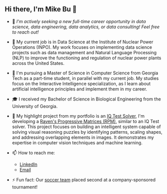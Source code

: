 ## Hi there, I'm Mike Bu 👋

- 🔭 *I'm actively seeking a new full-time career opportunity in data science, data engineering, data analytics, or data consulting! Feel free to reach out!*

- 💼 My current job is in Data Science at the Institute of Nuclear Power Operations (INPO). My work focuses on implementing data science projects such as data management and Natural Language Processing (NLP) to improve the functioning and regulation of nuclear power plants across the United States.

- 📖 I'm pursuing a Master of Science in Computer Science from Georgia Tech as a part-time student, in parallel with my current job. My studies focus on the Interactive Intelligence specialization, as I learn about artificial intelligence principles and implement them in my career.

- 🎓 I received my Bachelor of Science in Biological Engineering from the University of Georgia.

- 🌱 My highlight project from my portfolio is an [IQ Test Solver](https://www.github.com/mikezbu/Computer_Vision), I'm developing a [Raven's Progressive Matrices (RPM)](https://en.wikipedia.org/wiki/Raven%27s_Progressive_Matrices), similar to an IQ Test solver. This project focuses on building an intelligent system capable of solving visual reasoning puzzles by identifying patterns, scaling shapes, and addressing overlapping elements in images. It demonstrates my expertise in computer vision techniques and machine learning.
  
- 📫 How to reach me:
  - [LinkedIn](https://www.linkedin.com/in/mikezbu)
  - [Email](mailto:mikezbu97@gmail.com)

- ⚡ Fun fact: Our [soccer team](https://drive.google.com/file/d/1sgKQs0Rr3e6h7Q_OXk0ienl8NoA-s1t4/view?usp=sharing) placed second at a company-sponsored tournament!
<!--
**mikezbu/mikezbu** is a ✨ _special_ ✨ repository because its `README.md` (this file) appears on your GitHub profile.

Here are some ideas to get you started:


- 🌱 I’m currently learning ...
- 👯 I’m looking to collaborate on 
- 🤔 I’m looking for help with ...
- 💬 Ask me about ...
- 📫 How to reach me: ...
- 😄 Pronouns: ...
- ⚡ Fun fact: ...
-->
